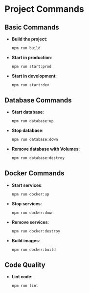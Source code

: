 # Project Commands

## Basic Commands

- **Build the project**:
  ```sh
  npm run build
  ```
- **Start in production**:
  ```sh
  npm run start:prod
  ```
- **Start in development**:
  ```sh
  npm run start:dev
  ```

## Database Commands

- **Start database**:
  ```sh
  npm run database:up
  ```
- **Stop database**:
  ```sh
  npm run database:down
  ```
- **Remove database with Volumes**:
  ```sh
  npm run database:destroy
  ```

## Docker Commands

- **Start services**:
  ```sh
  npm run docker:up
  ```
- **Stop services**:
  ```sh
  npm run docker:down
  ```
- **Remove services**:
  ```sh
  npm run docker:destroy
  ```
- **Build images**:
  ```sh
  npm run docker:build
  ```

## Code Quality

- **Lint code**:
  ```sh
  npm run lint
  ```